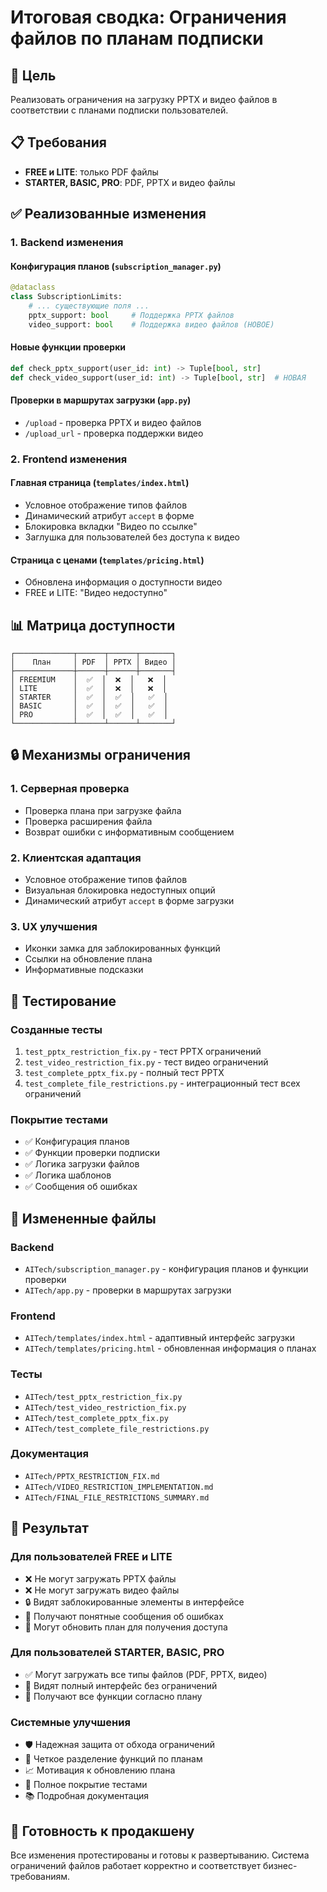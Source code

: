 # Итоговая сводка: Ограничения файлов по планам подписки

## 🎯 Цель
Реализовать ограничения на загрузку PPTX и видео файлов в соответствии с планами подписки пользователей.

## 📋 Требования
- **FREE и LITE**: только PDF файлы
- **STARTER, BASIC, PRO**: PDF, PPTX и видео файлы

## ✅ Реализованные изменения

### 1. Backend изменения

#### Конфигурация планов (`subscription_manager.py`)
```python
@dataclass
class SubscriptionLimits:
    # ... существующие поля ...
    pptx_support: bool     # Поддержка PPTX файлов
    video_support: bool    # Поддержка видео файлов (НОВОЕ)
```

#### Новые функции проверки
```python
def check_pptx_support(user_id: int) -> Tuple[bool, str]
def check_video_support(user_id: int) -> Tuple[bool, str]  # НОВАЯ
```

#### Проверки в маршрутах загрузки (`app.py`)
- `/upload` - проверка PPTX и видео файлов
- `/upload_url` - проверка поддержки видео

### 2. Frontend изменения

#### Главная страница (`templates/index.html`)
- Условное отображение типов файлов
- Динамический атрибут `accept` в форме
- Блокировка вкладки "Видео по ссылке"
- Заглушка для пользователей без доступа к видео

#### Страница с ценами (`templates/pricing.html`)
- Обновлена информация о доступности видео
- FREE и LITE: "Видео недоступно"

## 📊 Матрица доступности

```
┌─────────────┬──────┬──────┬───────┐
│    План     │ PDF  │ PPTX │ Видео │
├─────────────┼──────┼──────┼───────┤
│ FREEMIUM    │  ✅  │  ❌  │   ❌  │
│ LITE        │  ✅  │  ❌  │   ❌  │
│ STARTER     │  ✅  │  ✅  │   ✅  │
│ BASIC       │  ✅  │  ✅  │   ✅  │
│ PRO         │  ✅  │  ✅  │   ✅  │
└─────────────┴──────┴──────┴───────┘
```

## 🔒 Механизмы ограничения

### 1. Серверная проверка
- Проверка плана при загрузке файла
- Проверка расширения файла
- Возврат ошибки с информативным сообщением

### 2. Клиентская адаптация
- Условное отображение типов файлов
- Визуальная блокировка недоступных опций
- Динамический атрибут `accept` в форме загрузки

### 3. UX улучшения
- Иконки замка для заблокированных функций
- Ссылки на обновление плана
- Информативные подсказки

## 🧪 Тестирование

### Созданные тесты
1. `test_pptx_restriction_fix.py` - тест PPTX ограничений
2. `test_video_restriction_fix.py` - тест видео ограничений  
3. `test_complete_pptx_fix.py` - полный тест PPTX
4. `test_complete_file_restrictions.py` - интеграционный тест всех ограничений

### Покрытие тестами
- ✅ Конфигурация планов
- ✅ Функции проверки подписки
- ✅ Логика загрузки файлов
- ✅ Логика шаблонов
- ✅ Сообщения об ошибках

## 📁 Измененные файлы

### Backend
- `AITech/subscription_manager.py` - конфигурация планов и функции проверки
- `AITech/app.py` - проверки в маршрутах загрузки

### Frontend  
- `AITech/templates/index.html` - адаптивный интерфейс загрузки
- `AITech/templates/pricing.html` - обновленная информация о планах

### Тесты
- `AITech/test_pptx_restriction_fix.py`
- `AITech/test_video_restriction_fix.py`
- `AITech/test_complete_pptx_fix.py`
- `AITech/test_complete_file_restrictions.py`

### Документация
- `AITech/PPTX_RESTRICTION_FIX.md`
- `AITech/VIDEO_RESTRICTION_IMPLEMENTATION.md`
- `AITech/FINAL_FILE_RESTRICTIONS_SUMMARY.md`

## 🎉 Результат

### Для пользователей FREE и LITE
- ❌ Не могут загружать PPTX файлы
- ❌ Не могут загружать видео файлы
- 🔒 Видят заблокированные элементы в интерфейсе
- 💬 Получают понятные сообщения об ошибках
- 🔄 Могут обновить план для получения доступа

### Для пользователей STARTER, BASIC, PRO
- ✅ Могут загружать все типы файлов (PDF, PPTX, видео)
- 🎨 Видят полный интерфейс без ограничений
- 🚀 Получают все функции согласно плану

### Системные улучшения
- 🛡️ Надежная защита от обхода ограничений
- 🎯 Четкое разделение функций по планам
- 📈 Мотивация к обновлению плана
- 🧪 Полное покрытие тестами
- 📚 Подробная документация

## 🚀 Готовность к продакшену
Все изменения протестированы и готовы к развертыванию. Система ограничений файлов работает корректно и соответствует бизнес-требованиям.